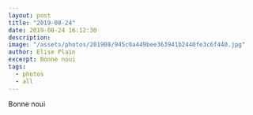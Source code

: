 ```yaml
---
layout: post
title: "2019-08-24"
date: 2019-08-24 16:12:30
description: 
image: "/assets/photos/201908/945c0a449bee363941b2440fe3c6f440.jpg"
author: Elise Plain
excerpt: Bonne noui
tags: 
  - photos
  - all
---
```


Bonne noui
<p></p>
